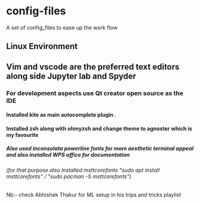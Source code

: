 # config-files
A set of config_files to ease up the work flow

## Linux Environment 


## Vim and vscode are the preferred text editors along side Jupyter lab and Spyder

### For development aspects use Qt creator open source as the IDE 
#### Installed kite as main autocomplete plugin .
#### Installed zsh along with ohmyzsh and change theme to agnoster which is my favourite 
##### Also used inconsolata powerline fonts for more aesthetic terminal appeal and also installed WPS office for documentation
###### (for that purpose also installed msttcorefonts  "sudo apt install msttcorefonts" / "sudo pacman -S msttcorefonts")
Nb:- check Abhishek Thakur for ML setup in his trips and tricks playlist
